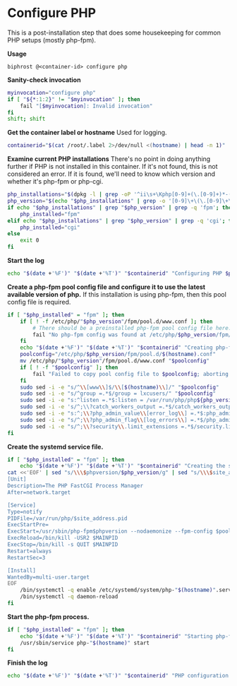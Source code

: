 # Configure PHP

This is a post-installation step that does some housekeeping for common PHP setups (mostly php-fpm).

**Usage**
```
biphrost @<container-id> configure php
```

**Sanity-check invocation**
```bash
myinvocation="configure php"
if [ "${*:1:2}" != "$myinvocation" ]; then
    fail "[$myinvocation]: Invalid invocation"
fi
shift; shift
```

**Get the container label or hostname**
Used for logging.
```bash
containerid="$(cat /root/.label 2>/dev/null <(hostname) | head -n 1)"
```

**Examine current PHP installations**
There's no point in doing anything further if PHP is not installed in this container. If it's not found, this is not considered an error. If it is found, we'll need to know which version and whether it's php-fpm or php-cgi.
```bash
php_installations="$(dpkg -l | grep -oP '^ii\s+\Kphp[0-9]+(\.[0-9]+)*-(fpm|cgi)(?=\s)' | sort -r)"
php_version="$(echo "$php_installations" | grep -o '[0-9]\+\(\.[0-9]\+\)' | head -n 1)"
if echo "$php_installations" | grep "$php_version" | grep -q 'fpm'; then
    php_installed="fpm"
elif echo "$php_installations" | grep "$php_version" | grep -q 'cgi'; then
    php_installed="cgi"
else
    exit 0
fi
```

**Start the log**
```bash
echo "$(date +'%F')" "$(date +'%T')" "$containerid" "Configuring PHP $php_version ($php_installed) on $(hostname)"
```

**Create a php-fpm pool config file and configure it to use the latest available version of php.**
If this installation is using php-fpm, then this pool config file is required.
```bash
if [ "$php_installed" = "fpm" ]; then
    if [ ! -f /etc/php/"$php_version"/fpm/pool.d/www.conf ]; then
        # There should be a preinstalled php-fpm pool config file here. Something is wrong.
        fail "No php-fpm config was found at /etc/php/$php_version/fpm/pool.d/www.conf, configuration cannot be completed"
    fi
    echo "$(date +'%F')" "$(date +'%T')" "$containerid" "Creating php-fpm pool config file for $(hostname)"
    poolconfig="/etc/php/$php_version/fpm/pool.d/$(hostname).conf"
    mv /etc/php/"$php_version"/fpm/pool.d/www.conf "$poolconfig"
    if [ ! -f "$poolconfig" ]; then
        fail "Failed to copy pool config file to $poolconfig; aborting."
    fi
    sudo sed -i -e "s/^\\[www\\]$/\\[$(hostname)\\]/" "$poolconfig"
    sudo sed -i -e "s/^group =.*$/group = lxcusers/" "$poolconfig"
    sudo sed -i -e "s:^listen =.*$:listen = /var/run/php/php${php_version}-fpm_$(hostname).sock:" "$poolconfig"
    sudo sed -i -e 's/^;\\?catch_workers_output =.*$/catch_workers_output = yes/' "$poolconfig"
    sudo sed -i -e "s:^;\\?php_admin_value\\[error_log\\] =.*$:php_admin_value[error_log] = /srv/www/$(hostname)/logs/error.log:" "$poolconfig"
    sudo sed -i -e "s/^;\\?php_admin_flag\\[log_errors\\] =.*$/php_admin_flag[log_errors] = on/" "$poolconfig"
    sudo sed -i -e "s/^;\\?security\\.limit_extensions =.*$/security.limit_extensions = .html .phtml .php/" "$poolconfig"
fi
```

**Create the systemd service file.**
```bash
if [ "$php_installed" = "fpm" ]; then
    echo "$(date +'%F')" "$(date +'%T')" "$containerid" "Creating the systemd service file"
cat <<'EOF' | sed "s/\\\$phpversion/$php_version/g" | sed "s/\\\$site_address/$(hostname)/g" | sed "s:\\\$poolconfig:$poolconfig:g" | tee /etc/systemd/system/php-"$(hostname)".service >/dev/null
[Unit]
Description=The PHP FastCGI Process Manager
After=network.target

[Service]
Type=notify
PIDFile=/var/run/php/$site_address.pid
ExecStartPre=
ExecStart=/usr/sbin/php-fpm$phpversion --nodaemonize --fpm-config $poolconfig --php-ini /srv/www/$site_address/php.ini 
ExecReload=/bin/kill -USR2 $MAINPID
ExecStop=/bin/kill -s QUIT $MAINPID
Restart=always
RestartSec=3

[Install]
WantedBy=multi-user.target
EOF
    /bin/systemctl -q enable /etc/systemd/system/php-"$(hostname)".service >/dev/null
    /bin/systemctl -q daemon-reload
fi
```

**Start the php-fpm process.**
```bash
if [ "$php_installed" = "fpm" ]; then
    echo "$(date +'%F')" "$(date +'%T')" "$containerid" "Starting php-fpm for $(hostname)"
    /usr/sbin/service php-"$(hostname)" start
fi
```

**Finish the log**
```bash
echo "$(date +'%F')" "$(date +'%T')" "$containerid" "PHP configuration complete."
```
